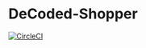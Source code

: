 # DeCoded-Shopper

[![CircleCI](https://circleci.com/gh/nobubelempande/shoppinglist/tree/main.svg?style=svg)](https://circleci.com/gh/nobubelempande/shoppinglist/tree/main)



